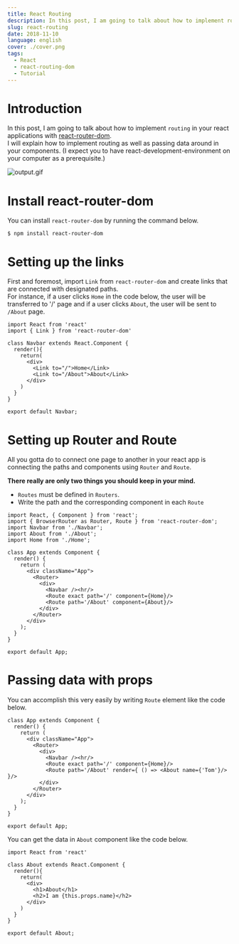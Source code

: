 ```yaml
---
title: React Routing
description: In this post, I am going to talk about how to implement routing in your react applications with [react-router-dom](https://www.npmjs.com/package/react-router-dom).  I will explain how to implement routing as well as passing data around in your components. (I expect you to have react-development-environment on your computer as a prerequisite.)
slug: react-routing
date: 2018-11-10
language: english
cover: ./cover.png
tags: 
  - React
  - react-routing-dom
  - Tutorial
---
```

# Introduction
In this post, I am going to talk about how to implement `routing` in your react applications with [react-router-dom](https://www.npmjs.com/package/react-router-dom).    
I will explain how to implement routing as well as passing data around in your components. (I expect you to have react-development-environment on your computer as a prerequisite.)

![output.gif](https://qiita-image-store.s3.amazonaws.com/0/258219/99114ff7-f968-f469-2912-44a08a0d6af1.gif)

# Install react-router-dom
 You can install `react-router-dom` by running the command below.

```console
$ npm install react-router-dom
```

# Setting up the links
 First and foremost, import `Link` from `react-router-dom` and create links that are connected with designated paths.  
 For instance, if a user clicks `Home` in the code below, the user will be transferred to '/' page and if a user clicks `About`, the user will be sent to `/About` page.

```JS
import React from 'react'
import { Link } from 'react-router-dom'

class Navbar extends React.Component {
  render(){
    return(
      <div>
        <Link to="/">Home</Link>
        <Link to="/About">About</Link>
      </div>
    )
  }
}

export default Navbar;
```

# Setting up Router and Route
 All you gotta do to connect one page to another in your react app is connecting the paths and components using `Router` and `Route`.

__There really are only two things you should keep in your mind.__

- `Routes` must be defined in `Routers`.
- Write the path and the corresponding component in each `Route`

```JS
import React, { Component } from 'react';
import { BrowserRouter as Router, Route } from 'react-router-dom';
import Navbar from './Navbar';
import About from './About';
import Home from './Home';

class App extends Component {
  render() {
    return (
      <div className="App">
        <Router>
          <div>
            <Navbar /><hr/>
            <Route exact path='/' component={Home}/>
            <Route path='/About' component={About}/>
          </div>
        </Router>
      </div>
    );
  }
}

export default App;
```

# Passing data with props
 You can accomplish this very easily by writing `Route` element like the code below.

```JS
class App extends Component {
  render() {
    return (
      <div className="App">
        <Router>
          <div>
            <Navbar /><hr/>
            <Route exact path='/' component={Home}/>
            <Route path='/About' render={ () => <About name={'Tom'}/> }/>
          </div>
        </Router>
      </div>
    );
  }
}

export default App;
```
 You can get the data in `About` component like the code below.

```JS
import React from 'react'

class About extends React.Component {
  render(){
    return(
      <div>
        <h1>About</h1>
        <h2>I am {this.props.name}</h2>
      </div>
    )
  }
}

export default About;
```
